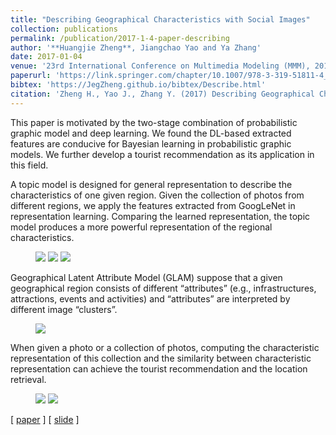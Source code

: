 ```yaml
---
title: "Describing Geographical Characteristics with Social Images"
collection: publications
permalink: /publication/2017-1-4-paper-describing
author: '**Huangjie Zheng**, Jiangchao Yao and Ya Zhang'
date: 2017-01-04
venue: '23rd International Conference on Multimedia Modeling (MMM), 2017'
paperurl: 'https://link.springer.com/chapter/10.1007/978-3-319-51811-4_10'
bibtex: 'https://JegZheng.github.io/bibtex/Describe.html'
citation: 'Zheng H., Yao J., Zhang Y. (2017) Describing Geographical Characteristics with Social Images. In: Amsaleg L., Guðmundsson G., Gurrin C., Jónsson B., Satoh S. (eds) MultiMedia Modeling. MMM 2017. Lecture Notes in Computer Science, vol 10132. Springer, Cham'
---
```

This paper is motivated by the two-stage combination of probabilistic graphic model and deep learning. We found the DL-based extracted features are conducive for Bayesian learning in probabilistic graphic models. We further develop a tourist recommendation as its application in this field.

A topic model is designed for general representation to describe the characteristics of one given region. Given the collection of photos from different regions, we apply the features extracted from GoogLeNet in representation learning. Comparing the learned representation, the topic model produces a more powerful representation of the regional characteristics.

<figure class="third">
    <img src="https://JegZheng.github.io/images/publication/describing/20_500.jpg">
    <img src="https://JegZheng.github.io/images/publication/describing/200k.jpg">
    <img src="https://JegZheng.github.io/images/publication/describing/avg.jpg">
</figure>

Geographical Latent Attribute Model (GLAM) suppose that a given geographical region consists of different “attributes” (e.g., infrastructures, attractions, events and activities) and “attributes” are interpreted by different image “clusters”.

<figure>
    <img src="https://JegZheng.github.io/images/publication/describing/beijing.jpg">
</figure>

When given a photo or a collection of photos, computing the characteristic representation of this collection and the similarity between characteristic representation can achieve the tourist recommendation and the location retrieval.

<figure class="half">
    <img src="https://JegZheng.github.io/images/publication/describing/rec.jpg">
    <img src="https://JegZheng.github.io/images/publication/describing/mrec4p.jpg">
</figure>

\[ [paper](https://JegZheng.github.io/files/2017-MMM-Describing.pdf) \] \[ [slide](https://JegZheng.github.io/files/talks/Describing_talks.pdf) \]

